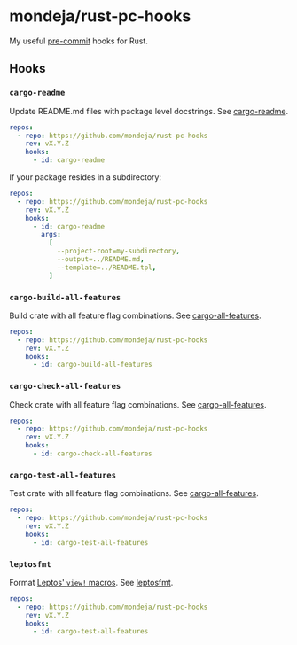 # mondeja/rust-pc-hooks

My useful [pre-commit] hooks for Rust.

## Hooks

### `cargo-readme`

Update README.md files with package level docstrings. See [cargo-readme].

```yaml
repos:
  - repo: https://github.com/mondeja/rust-pc-hooks
    rev: vX.Y.Z
    hooks:
      - id: cargo-readme
```

If your package resides in a subdirectory:

```yaml
repos:
  - repo: https://github.com/mondeja/rust-pc-hooks
    rev: vX.Y.Z
    hooks:
      - id: cargo-readme
        args:
          [
            --project-root=my-subdirectory,
            --output=../README.md,
            --template=../README.tpl,
          ]
```

### `cargo-build-all-features`

Build crate with all feature flag combinations. See [cargo-all-features].

```yaml
repos:
  - repo: https://github.com/mondeja/rust-pc-hooks
    rev: vX.Y.Z
    hooks:
      - id: cargo-build-all-features
```

### `cargo-check-all-features`

Check crate with all feature flag combinations. See [cargo-all-features].

```yaml
repos:
  - repo: https://github.com/mondeja/rust-pc-hooks
    rev: vX.Y.Z
    hooks:
      - id: cargo-check-all-features
```

### `cargo-test-all-features`

Test crate with all feature flag combinations. See [cargo-all-features].

```yaml
repos:
  - repo: https://github.com/mondeja/rust-pc-hooks
    rev: vX.Y.Z
    hooks:
      - id: cargo-test-all-features
```

### `leptosfmt`

Format [Leptos' `view!` macros]. See [leptosfmt].

```yaml
repos:
  - repo: https://github.com/mondeja/rust-pc-hooks
    rev: vX.Y.Z
    hooks:
      - id: cargo-test-all-features
```

[pre-commit]: https://pre-commit.com
[cargo-readme]: https://github.com/webern/cargo-readme
[cargo-all-features]: https://github.com/frewsxcv/cargo-all-features
[leptosfmt]: https://github.com/bram209/leptosfmt
[Leptos' `view!` macros]: https://docs.rs/leptos/latest/leptos/macro.view.html
